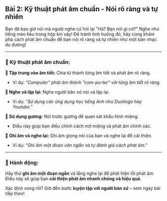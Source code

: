 ## Bài 2: Kỹ thuật phát âm chuẩn - Nói rõ ràng và tự nhiên

Bạn đã bao giờ nói mà người nghe cứ hỏi lại "Hả? Bạn nói gì cơ?" Nghe như tiếng mèo kêu trong hộp kín vậy! Để tránh tình huống đó, hãy cùng khám phá cách phát âm chuẩn để bạn nói rõ ràng và tự nhiên như một bản nhạc du dương!

---

### 📌 Kỹ thuật phát âm chuẩn:

**🔹 Tập trung vào âm tiết:**
Chia từ thành từng âm tiết và phát âm rõ ràng.  
- Ví dụ: *"Computer" phát âm thành "com-pu-ter" với từng âm tiết rõ ràng.*

**🔹 Nghe và lặp lại:**
Nghe người bản xứ nói và lặp lại.  
- Ví dụ: *"Sử dụng các ứng dụng học tiếng Anh như Duolingo hay Youtube."*

**🔹 Sử dụng gương:**
Nói trước gương để quan sát khẩu hình miệng.  
- Điều này giúp bạn điều chỉnh cách mở miệng và phát âm chính xác.

**🔹 Ghi âm và nghe lại:**
Ghi âm giọng nói của bạn và nghe lại để cải thiện.  
- Ví dụ: *"Ghi âm một đoạn văn ngắn và tự đánh giá cách phát âm."*

---

### 🚀 Hành động:

Hãy thử **ghi âm một đoạn ngắn** và lắng nghe lại để phát hiện lỗi phát âm.  
Điều này sẽ giúp bạn **cải thiện phát âm nhanh chóng và hiệu quả**.  

Xác định xong rồi? Giờ đến bước **luyện tập với người bản xứ** – xem ngay bài tiếp theo!